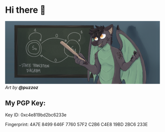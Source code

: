 # Hi there 👋

![Banner](banner.png)
_Art by **@puzzoz**_

## My PGP Key:

Key ID: 0xc4e819bd2bc6233e

Fingerprint: 4A7E 8499 646F 7760 57F2 C2B6 C4E8 19BD 2BC6 233E
